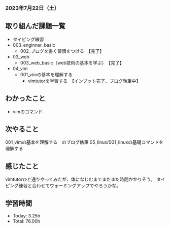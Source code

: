 ### 2023年7月22日（土）

## 取り組んだ課題一覧
- タイピング練習
- 003_enginner_basic
  - 002_ブログを書く習慣をつける　【完了】
- 03_web
  - 003_web_basic（web技術の基本を学ぶ）　【完了】
- 04_vim
  - 001_vimの基本を理解する
    - vimtutorを学習する　【インプット完了、ブログ執筆中】
## わかったこと
- vimのコマンド
## 次やること
001_vimの基本を理解する　のブログ執筆
05_linux/001_linuxの基礎コマンドを理解する

## 感じたこと
vimtutorひと通りやってみたが、体になじむまでまだまだ時間かかりそう。
タイピング練習と合わせてウォーミングアップでやろうかな。

## 学習時間
- Today: 3.25h
- Total: 76.00h
